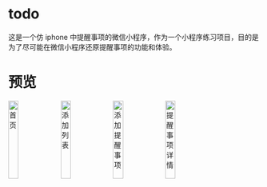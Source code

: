 # todo

这是一个仿 iphone 中提醒事项的微信小程序，作为一个小程序练习项目，目的是为了尽可能在微信小程序还原提醒事项的功能和体验。

# 预览

<img src="https://cdn.jsdelivr.net/gh/chapubest/picBed/images/home.PNG" alt="首页" width="20%" />
<img src="https://cdn.jsdelivr.net/gh/chapubest/picBed/images/add_list.PNG" alt="添加列表" width="20%" />
<img src="https://cdn.jsdelivr.net/gh/chapubest/picBed/images/add_todo.PNG" alt="添加提醒事项" width="20%" />
<img src="https://cdn.jsdelivr.net/gh/chapubest/picBed/images/todo_detail.PNG" alt="提醒事项详情" width="20%" />